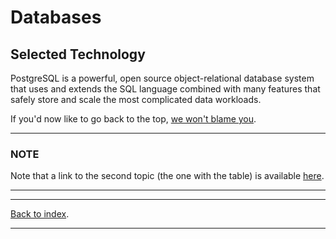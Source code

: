 # Databases

## Selected Technology

PostgreSQL is a powerful, open source object-relational database system that uses and extends the SQL language combined with many features that safely store and scale the most complicated data workloads.

If you'd now like to go back to the top, [we won't blame you](test-topic-1.md).

---

### NOTE

Note that a link to the second topic (the one with the table) is available [here](test-topic-2.md).

---

---

[Back to index](http://dtce-jenkins.duckdns.org:8080/).

---
